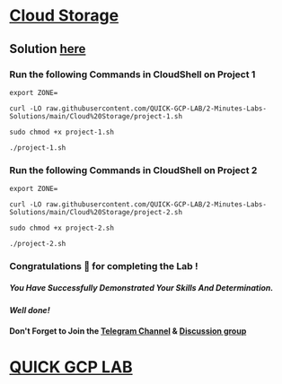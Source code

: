 #  [Cloud Storage](https://www.cloudskillsboost.google/focuses/19083?parent=catalog)

## Solution [here](https://youtu.be/jFRATMptdyI)

### Run the following Commands in CloudShell on Project 1

```
export ZONE=
```
```
curl -LO raw.githubusercontent.com/QUICK-GCP-LAB/2-Minutes-Labs-Solutions/main/Cloud%20Storage/project-1.sh

sudo chmod +x project-1.sh

./project-1.sh
```

### Run the following Commands in CloudShell on Project 2

```
export ZONE=
```
```
curl -LO raw.githubusercontent.com/QUICK-GCP-LAB/2-Minutes-Labs-Solutions/main/Cloud%20Storage/project-2.sh

sudo chmod +x project-2.sh

./project-2.sh
```

### Congratulations 🎉 for completing the Lab !

##### *You Have Successfully Demonstrated Your Skills And Determination.*

#### *Well done!*

#### Don't Forget to Join the [Telegram Channel](https://t.me/QuickGcpLab) & [Discussion group](https://t.me/QuickGcpLabChats)

# [QUICK GCP LAB](https://www.youtube.com/@quickgcplab)